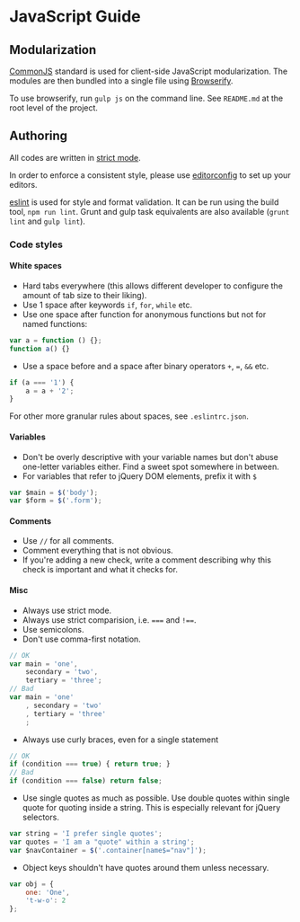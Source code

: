 # JavaScript Guide

## Modularization
[CommonJS](http://wiki.commonjs.org/wiki/CommonJS) standard is used for client-side JavaScript modularization. The modules are then bundled into a single file using [Browserify](http://browserify.org/).

To use browserify, run `gulp js` on the command line. See `README.md` at the root level of the project.

## Authoring
All codes are written in [strict mode](https://developer.mozilla.org/en-US/docs/Web/JavaScript/Reference/Functions_and_function_scope/Strict_mode).

In order to enforce a consistent style, please use [editorconfig](http://editorconfig.org/) to set up your editors.

[eslint](http://eslint.org/) is used for style and format validation.
It can be run using the build tool, `npm run lint`. Grunt and gulp task equivalents are also available (`grunt lint` and `gulp lint`).

### Code styles

#### White spaces
- Hard tabs everywhere (this allows different developer to configure the amount of tab size to their liking).
- Use 1 space after keywords `if`, `for`, `while` etc.
- Use one space after function for anonymous functions but not for named functions:

```js
var a = function () {};
function a() {}
```
- Use a space before and a space after binary operators `+`, `=`, `&&` etc.

```js
if (a === '1') {
	a = a + '2';
}
```
For other more granular rules about spaces, see `.eslintrc.json`.

#### Variables
- Don't be overly descriptive with your variable names but don't abuse one-letter variables either. Find a sweet spot somewhere in between.
- For variables that refer to jQuery DOM elements, prefix it with `$`

```js
var $main = $('body');
var $form = $('.form');
```

#### Comments
- Use `//` for all comments.
- Comment everything that is not obvious.
- If you're adding a new check, write a comment describing why this check is important and what it checks for.

#### Misc
- Always use strict mode.
- Always use strict comparision, i.e. `===` and `!==`.
- Use semicolons.
- Don't use comma-first notation.

```js
// OK
var main = 'one',
	secondary = 'two',
	tertiary = 'three';
// Bad
var main = 'one'
	, secondary = 'two'
	, tertiary = 'three'
	;
```
- Always use curly braces, even for a single statement

```js
// OK
if (condition === true) { return true; }
// Bad
if (condition === false) return false;
```
- Use single quotes as much as possible. Use double quotes within single quote for quoting inside a string. This is especially relevant for jQuery selectors.

```js
var string = 'I prefer single quotes';
var quotes = 'I am a "quote" within a string';
var $navContainer = $('.container[name$="nav"]');
```
- Object keys shouldn't have quotes around them unless necessary.

```js
var obj = {
	one: 'One',
	't-w-o': 2
};
```

